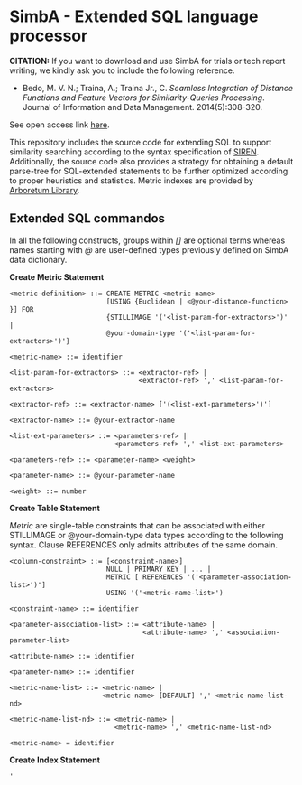 # SimbA - Extended SQL language processor

**CITATION:** If you want to download and use SimbA for trials or tech report writing, we kindly ask you to include the following reference.

* Bedo, M. V. N.; Traina, A.; Traina Jr., C. *Seamless Integration of Distance Functions and Feature Vectors for Similarity-Queries Processing*. Journal of Information and Data Management. 2014(5):308-320.

See open access link [here](https://seer.ufmg.br/index.php/jidm/article/view/689).

This repository includes the source code for extending SQL to support similarity searching according to the syntax specification of [SIREN](http://www.vldb.org/conf/2006/p1155-barioni.pdf).
Additionally, the source code also provides a strategy for obtaining a default parse-tree for SQL-extended statements to be further optimized according to proper heuristics and statistics.
Metric indexes are provided by [Arboretum Library](https://bitbucket.org/gbdi/arboretum.git).

## Extended SQL commandos

In all the following constructs, groups within *[]* are optional terms whereas names starting with *@* are user-defined types previously defined on SimbA data dictionary.

**Create Metric Statement**

    <metric-definition> ::= CREATE METRIC <metric-name>
                            [USING {Euclidean | <@your-distance-function> }] FOR
                            {STILLIMAGE '('<list-param-for-extractors>')' |
                            @your-domain-type '('<list-param-for-extractors>')'}
                            
    <metric-name> ::= identifier
    
    <list-param-for-extractors> ::= <extractor-ref> |
                                    <extractor-ref> ',' <list-param-for-extractors>
                                    
    <extractor-ref> ::= <extractor-name> ['(<list-ext-parameters>')']
    
    <extractor-name> ::= @your-extractor-name
    
    <list-ext-parameters> ::= <parameters-ref> |
                              <parameters-ref> ',' <list-ext-parameters>
                              
    <parameters-ref> ::= <parameter-name> <weight>
                         
    <parameter-name> ::= @your-parameter-name
    
    <weight> ::= number
    
**Create Table Statement**

*Metric* are single-table constraints that can be associated with either STILLIMAGE or @your-domain-type data types according to the following syntax.
Clause REFERENCES only admits attributes of the same domain.

    <column-constraint> ::= [<constraint-name>]
                            NULL | PRIMARY KEY | ... |
                            METRIC [ REFERENCES '('<parameter-association-list>')']
                            USING '('<metric-name-list>')
                            
    <constraint-name> ::= identifier
    
    <parameter-association-list> ::= <attribute-name> |
                                     <attribute-name> ',' <association-parameter-list>
    
    <attribute-name> ::= identifier
    
    <parameter-name> ::= identifier
    
    <metric-name-list> ::= <metric-name> |
                           <metric-name> [DEFAULT] ',' <metric-name-list-nd>
                           
    <metric-name-list-nd> ::= <metric-name> |
                              <metric-name> ',' <metric-name-list-nd> 
    
    <metric-name> = identifier
    
    
**Create Index Statement** 
    
    
    
    
    
    
    
    
    
    
    
    
    
    
    
    
    
    
    
    
    
    
    
    
    
    
    
    
    
    
    
    
    '


